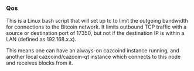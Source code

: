 ### Qos ###

This is a Linux bash script that will set up tc to limit the outgoing bandwidth for connections to the Bitcoin network. It limits outbound TCP traffic with a source or destination port of 17350, but not if the destination IP is within a LAN (defined as 192.168.x.x).

This means one can have an always-on cazcoind instance running, and another local cazcoind/cazcoin-qt instance which connects to this node and receives blocks from it.
